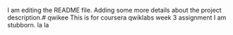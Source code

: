 I am editing the README file. Adding some more details about the project description.# qwikee
This is for coursera qwiklabs week 3 assignment
I am stubborn. 
la la
